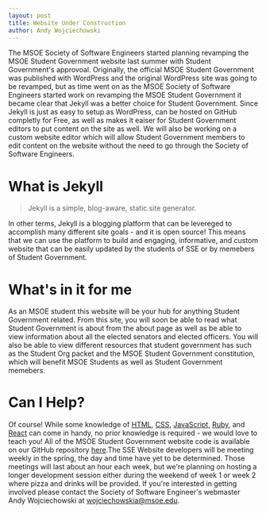 ```yaml
---
layout: post
title: Website Under Construction
author: Andy Wojciechowski
---
```


The MSOE Society of Software Engineers started planning revamping the MSOE Student Government website last summer with Student Government's approvoal. Originally, the official MSOE Student Government was published with WordPress and the original WordPress site was going to be revamped, but as time went on as the MSOE Society of Software Engineers started work on revamping the MSOE Student Government it became clear that Jekyll was a better choice for Student Government. Since Jekyll is just as easy to setup as WordPress, can be hosted on GitHub completly for Free, as well as makes it eaiser for Student Government editors to put content on the site as well. We will also be working on a custom website editor which will allow Student Government members to edit content on the website without the need to go through the Society of Software Engineers. 

# What is Jekyll
> Jekyll is a simple, blog-aware, static site generator.

In other terms, Jekyll is a blogging platform that can be levereged to accomplish many different site goals - and it is open source! This means that we can use the platform to build and engaging, informative, and custom website that can be easily updated by the students of SSE or by memebers of Student Government.

# What's in it for me
As an MSOE student this website will be your hub for anything Student Government related. From this site, you will soon be able to read what Student Government is about from the about page as well as be able to view information about all the elected senators and elected officers. You will also be able to view different resources that student government has such as the Student Org packet and the MSOE Student Government constitution, which will benefit MSOE Students as well as Student Government memebers.

# Can I Help?
Of course! While some knowledge of [HTML](https://www.w3.org/html/), [CSS](https://www.w3.org/Style/CSS/), [JavaScript](https://developer.mozilla.org/en-US/docs/Web/JavaScript), [Ruby](https://www.ruby-lang.org/en/), and [React](https://reactjs.org/) can come in handy, no prior knowledge is required - we would love to teach you! All of the MSOE Student Government website code is available on our GitHub repository [here](https://github.com/msoe-sg/msoe-sg.github.io).The SSE Website developers will be meeting weekly in the spring, the day and time have yet to be determined. Those meetings will last about an hour each week, but we're planning on hosting a longer development session either during the weekend of week 1 or week 2 where pizza and drinks will be provided. If you're interested in getting involved please contact the Society of Software Engineer's webmaster Andy Wojciechowski at wojciechowskia@msoe.edu.